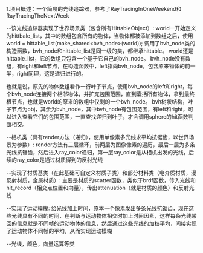 1.项目概述：一个简易的光线追踪器，参考了RayTracingInOneWeekend和RayTracingTheNextWeek

--该光线追踪器实现了世界场景类（包含所有HittableObject）:
world一开始定义为hittbale_list，其中的数组包含所有的物体，当物体都被添加到数组之后，使用
world = hittable_list(make_shared<bvh_node>(world));
调用了bvh_node类的构造函数，bvh_node和hittable_list是同一级的类，都继承hittable。
world还是hittable_list，它的数组只包含一个基于它自己的bvh_node。
bvh_node没有数组，有right和left节点，在构造函数中，left指向bvh_node，包含原来物体的前一半，right同理，这是递归进行的。

也就是说，原先的物体数组看作一行叶子节点，使用bvh_node的left和right，每个bvh_node连接两个相邻物体，并扩充包围范围，直到囊括所有物体，拿到最终根节点，也就是world的原来的数组中仅剩的一个bvh_node。
bvh树状结构，叶子节点为obj，其余为bvh_node，其中bvh_node有包围范围，有left和right，可以进入查看它们的包围范围，一直查找递归到叶子，才会调用sphere的hit函数判断相交。

--相机类（具有render方法（递归），使用单像素多光线求平均抗锯齿，以世界场景为参数）:
render方法有三层循环，前两层为图像像素的遍历，最后一层为多条光线抗锯齿，然后进入ray_color递归，第一层ray_color是从相机出发的光线，后续的ray_color是通过材质得到的反射光线

--实现了材质基类（在此基础可自定义材质子类）和部分材料类（电介质材质，漫反射材质，金属材质）:
主要是材质的scatter函数，类似于brdf函数，传入光线和hit_record（相交点位置和向量），传出attenuation（就是材质的颜色）和反射光线


--实现了运动模糊:
给光线加上时间，原本一个像素发出多条光线抗锯齿，现在这些光线具有不同的时间，在判断与运动物体相交时加上时间因素，这样每条光线带回的信息就是不同帧的运动物体的信息，然后通过这些光线的加权平均，间接实现了运动物体不同帧的平均，从而实现运动模糊

--光线，颜色，向量运算等类

